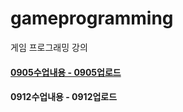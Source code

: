 # gameprogramming
게임 프로그래밍 강의

#### [0905수업내용 - 0905업로드](https://github.com/qkrtkdals962/gameprogramming/commits/main/0905)
#### 0912수업내용 - 0912업로드
